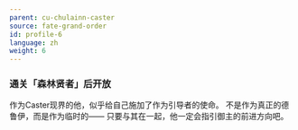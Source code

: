 ```yaml
---
parent: cu-chulainn-caster
source: fate-grand-order
id: profile-6
language: zh
weight: 6
---
```


### 通关「森林贤者」后开放

作为Caster现界的他，似乎给自己施加了作为引导者的使命。
不是作为真正的德鲁伊，而是作为临时的——
只要与其在一起，他一定会指引御主的前进方向吧。
